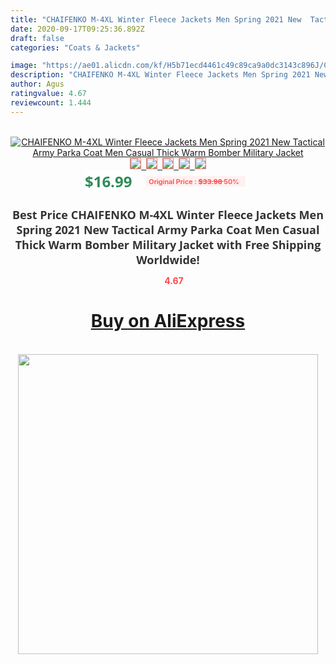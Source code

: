 ```yaml
---
title: "CHAIFENKO M-4XL Winter Fleece Jackets Men Spring 2021 New  Tactical Army Parka Coat Men Casual Thick Warm Bomber Military Jacket"
date: 2020-09-17T09:25:36.892Z
draft: false
categories: "Coats & Jackets"

image: "https://ae01.alicdn.com/kf/H5b71ecd4461c49c89ca9a0dc3143c896J/CHAIFENKO-M-4XL-Winter-Fleece-Jackets-Men-Spring-2021-New-Tactical-Army-Parka-Coat-Men-Casual.jpg"
description: "CHAIFENKO M-4XL Winter Fleece Jackets Men Spring 2021 New  Tactical Army Parka Coat Men Casual Thick Warm Bomber Military Jacket"
author: Agus
ratingvalue: 4.67
reviewcount: 1.444
---
```

<br>
<div style="text-align: center;">
<a href="https://s.click.aliexpress.com/e/_AXDZXX" target="_blank" rel="nofollow noopener noreferrer"><img alt="CHAIFENKO M-4XL Winter Fleece Jackets Men Spring 2021 New  Tactical Army Parka Coat Men Casual Thick Warm Bomber Military Jacket" class="magnifier-image" src="https://ae01.alicdn.com/kf/H5b71ecd4461c49c89ca9a0dc3143c896J/CHAIFENKO-M-4XL-Winter-Fleece-Jackets-Men-Spring-2021-New-Tactical-Army-Parka-Coat-Men-Casual.jpg_640x640.jpg">
<br>
<img style="border:1px solid salmon" src="https://ae01.alicdn.com/kf/H5b71ecd4461c49c89ca9a0dc3143c896J/CHAIFENKO-M-4XL-Winter-Fleece-Jackets-Men-Spring-2021-New-Tactical-Army-Parka-Coat-Men-Casual.jpg_120x120.jpg">&nbsp;&nbsp;<img style="border:1px solid salmon" src="https://ae01.alicdn.com/kf/H73cdc5ac8391431a9094e98f3397c882j/CHAIFENKO-M-4XL-Winter-Fleece-Jackets-Men-Spring-2021-New-Tactical-Army-Parka-Coat-Men-Casual.jpg_120x120.jpg">&nbsp;&nbsp;<img style="border:1px solid salmon" src="https://ae01.alicdn.com/kf/H0cbd250242d54ad0811393aab800d2905/CHAIFENKO-M-4XL-Winter-Fleece-Jackets-Men-Spring-2021-New-Tactical-Army-Parka-Coat-Men-Casual.jpg_120x120.jpg">&nbsp;&nbsp;<img style="border:1px solid salmon" src="https://ae01.alicdn.com/kf/Haf957331dfde4a1591b1fc8fa5d581a86/CHAIFENKO-M-4XL-Winter-Fleece-Jackets-Men-Spring-2021-New-Tactical-Army-Parka-Coat-Men-Casual.jpg_120x120.jpg">&nbsp;&nbsp;<img style="border:1px solid salmon" src="https://ae01.alicdn.com/kf/H54d1ab6bd5dc444496951395873a8dd0N/CHAIFENKO-M-4XL-Winter-Fleece-Jackets-Men-Spring-2021-New-Tactical-Army-Parka-Coat-Men-Casual.jpg_120x120.jpg"></a></div><br0>
<div style="text-align: center;"><span style="background-color: white; border: 0px; box-sizing: border-box; color: seagreen; display: inline-block; font-family: &quot;open sans&quot; , &quot;arial&quot; , &quot;helvetica&quot; , sans-serif , &quot;heiti&quot;; font-size: 24px; font-stretch: inherit; font-weight: 700; line-height: inherit; margin: 0px 10px 0px 0px; padding: 0px; vertical-align: middle;">$16.99 </span>
<span style="background: rgb(255 , 241 , 241); border-radius: 3px; border: 0px; box-sizing: border-box; color: #ff4747; display: inline-block; font-family: inherit; font-size: 12px; font-stretch: inherit; font-style: inherit; font-variant: inherit; font-weight: 600; line-height: inherit; margin: 0px; padding: 2px 5px; transform: scale(0.9); vertical-align: middle;">Original Price : <b style="text-decoration: line-through;">$33.98 </b> 50%&nbsp;&nbsp;</span></div>
<h1 style="color: #333333; display: inline-block; font-family: &quot;open sans&quot; , &quot;arial&quot; , &quot;helvetica&quot; , sans-serif , &quot;heiti&quot;; font-size: 18px; font-stretch: inherit; font-weight: 700; text-align: center;">Best Price CHAIFENKO M-4XL Winter Fleece Jackets Men Spring 2021 New  Tactical Army Parka Coat Men Casual Thick Warm Bomber Military Jacket with Free Shipping Worldwide!</h1>
<div style="color: #ff4747; text-align: center;">
<img src="https://4.bp.blogspot.com/-M0ZcTcb-5uY/XleCXlxnR4I/AAAAAAAAAEc/OrjgMkXV1oMQFaCRZj5HQwOCBcu3w1FegCPcBGAYYCw/s1600/star.png" style="height: 15px;">&nbsp;<b>4.67</b></div>
<div class="button_cont" align="center"><a class="buynow_a" href="https://s.click.aliexpress.com/e/_AXDZXX" target="_blank" rel="nofollow noopener noreferrer"><H1>Buy on AliExpress</H1></a></div><br>
<div class="separator" style="clear: both; text-align: center;">
<img src="https://lh3.googleusercontent.com/-pTy5HemUv9M/XlePHvY0dAI/AAAAAAAAAE4/0nX5iRUoIWY8eMW9Dpxeirr157OZliDIgCLcBGAsYHQ/s1600/badge.gif" width="480">
</div>
